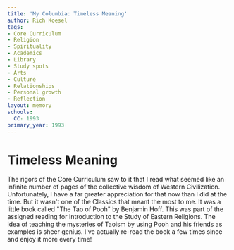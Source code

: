 ```yaml
---
title: 'My Columbia: Timeless Meaning'
author: Rich Koesel
tags:
- Core Curriculum
- Religion
- Spirituality
- Academics
- Library
- Study spots
- Arts
- Culture
- Relationships
- Personal growth
- Reflection
layout: memory
schools:
  CC: 1993
primary_year: 1993
---
```

# Timeless Meaning

The rigors of the Core Curriculum saw to it that I read what seemed like an infinite number of pages of the collective wisdom of Western Civilization.  Unfortunately, I have a far greater appreciation for that now than I did at the time.  But it wasn't one of the Classics that meant the most to me.  It was a little book called "The Tao of Pooh" by Benjamin Hoff.  This was part of the assigned reading for Introduction to the Study of Eastern Religions.  The idea of teaching the mysteries of Taoism by using Pooh and his friends as examples is sheer genius.  I've actually re-read the book a few times since and enjoy it more every time!
